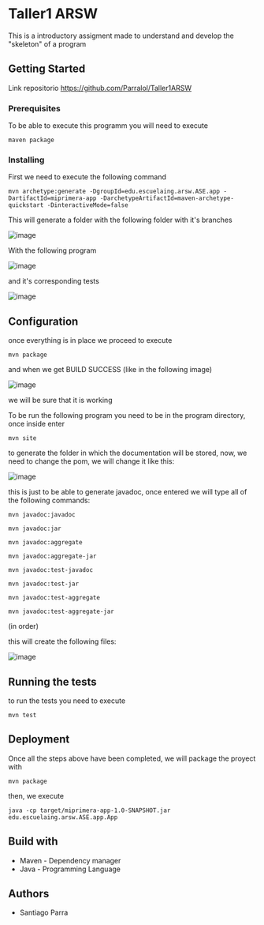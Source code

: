 # Taller1 ARSW

This is a introductory assigment made to understand and develop the "skeleton" of a program

## Getting Started
Link repositorio https://github.com/Parralol/Taller1ARSW
### Prerequisites
To be able to execute this programm you will need to execute

```
maven package
```

### Installing

First we need to execute the following command

```
mvn archetype:generate -DgroupId=edu.escuelaing.arsw.ASE.app -DartifactId=miprimera-app -DarchetypeArtifactId=maven-archetype-quickstart -DinteractiveMode=false
```
This will generate a folder with the following folder with it's branches

![image](https://github.com/Parralol/Lab01ARSW/assets/110953563/32a404db-56d9-4d62-b4e3-fa947c7ba97c)

With the following program

![image](https://github.com/Parralol/Lab01ARSW/assets/110953563/b9db96e4-7471-477a-909e-9474b95ad1e7)

and it's corresponding tests

![image](https://github.com/Parralol/Taller1ARSW/assets/110953563/dc6ab22b-53d0-4477-ab56-a4dce3e407d1)




## Configuration
once everything is in place we proceed to execute 
```
mvn package
```
and when we get  BUILD SUCCESS (like in the following image)

![image](https://github.com/Parralol/Taller1ARSW/assets/110953563/03d9522f-4fb6-4107-8f8a-9c884a716453)

we will be sure that it is working

To be run the following program you need to be in the program directory, once inside enter

```
mvn site
```
to generate the folder in which the documentation will be stored, now, we need to change the pom, we will change it like this:

![image](https://github.com/Parralol/Taller1ARSW/assets/110953563/d05d4ee2-3f46-4f27-9d29-62895ce4701f)

this is just to be able to generate javadoc, once entered we will type all of the following commands:

```
mvn javadoc:javadoc
```
```
mvn javadoc:jar
```
```
mvn javadoc:aggregate
```
```
mvn javadoc:aggregate-jar
```
```
mvn javadoc:test-javadoc
```
```
mvn javadoc:test-jar
```
```
mvn javadoc:test-aggregate
```
```
mvn javadoc:test-aggregate-jar
```
(in order)

this will create the following files:

![image](https://github.com/Parralol/Taller1ARSW/assets/110953563/47decd48-675b-494f-b519-253e929a53f0)


## Running the tests

to run the tests you need to execute 

```
mvn test
```

## Deployment

Once all the steps above have been completed, we will package the proyect with 

```
mvn package
```

then, we execute

```
java -cp target/miprimera-app-1.0-SNAPSHOT.jar edu.escuelaing.arsw.ASE.app.App
```
## Build with

* Maven - Dependency manager
* Java - Programming Language

## Authors

* Santiago Parra
